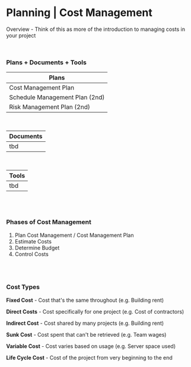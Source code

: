 # Planning | Cost Management

Overview - Think of this as more of the introduction to managing costs in your project

<br>

### Plans + Documents + Tools

| Plans                          |
| ------------------------------ |
| Cost Management Plan           |
| Schedule Management Plan (2nd) |
| Risk Management Plan (2nd)     |

<br>

| Documents |
| --------- |
| tbd       |

<br>

| Tools |
| ----- |
| tbd   |

<br><br>

### Phases of Cost Management

1. Plan Cost Management / Cost Management Plan
2. Estimate Costs
3. Determine Budget
4. Control Costs

<br><br>

### Cost Types

**Fixed Cost** - Cost that's the same throughout (e.g. Building rent)

**Direct Costs** - Cost specifically for one project (e.g. Cost of contractors)

**Indirect Cost** - Cost shared by many projects (e.g. Building rent)

**Sunk Cost** - Cost spent that can't be retrieved (e.g. Team wages)

**Variable Cost** - Cost varies based on usage (e.g. Server space used)

**Life Cycle Cost** - Cost of the project from very beginning to the end
